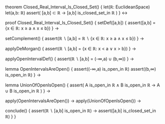 theorem Closed_Real_Interval_Is_Closed_Set() {
  let(ℝ: EuclideanSpace)
  let(a,b: ℝ)
  assert(
    [a,b] ⊂ ℝ → [a,b] is_closed_set_in ℝ
  )
} ↔

proof Closed_Real_Interval_Is_Closed_Set() {
  setDef([a,b]) {
    assert([a,b] = {x ∈ ℝ: x ≥ a ∧ x ≤ b})
  } →
  
  setComplement() {
    assert(ℝ ∖ [a,b] = ℝ ∖ {x ∈ ℝ: x ≥ a ∧ x ≤ b})
  } →
  
  applyDeMorgan() {
    assert(ℝ ∖ [a,b] = {x ∈ ℝ: x < a ∨ x > b})
  } →
  
  applyOpenIntervalDef() {
    assert(ℝ ∖ [a,b] = (-∞,a) ∪ (b,∞))
  } →
  
  lemma OpenIntervalsAreOpen() {
    assert((-∞,a) is_open_in ℝ)
    assert((b,∞) is_open_in ℝ)
  } →
  
  lemma UnionOfOpenIsOpen() {
    assert(
      A is_open_in ℝ ∧ B is_open_in ℝ → A ∪ B is_open_in ℝ
    )
  } →
  
  apply(OpenIntervalsAreOpen()) →
  apply(UnionOfOpenIsOpen()) →
  
  conclude() {
    assert(ℝ ∖ [a,b] is_open_in ℝ) →
    assert([a,b] is_closed_set_in ℝ)
  }
}